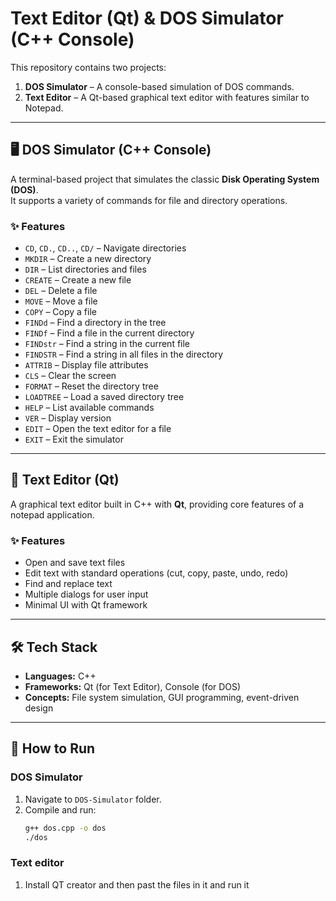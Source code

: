 # Text Editor (Qt) & DOS Simulator (C++ Console)

This repository contains two projects:  
1. **DOS Simulator** – A console-based simulation of DOS commands.  
2. **Text Editor** – A Qt-based graphical text editor with features similar to Notepad.  

---

## 🖥️ DOS Simulator (C++ Console)

A terminal-based project that simulates the classic **Disk Operating System (DOS)**.  
It supports a variety of commands for file and directory operations.

### ✨ Features
- `CD`, `CD.`, `CD..`, `CD/` – Navigate directories  
- `MKDIR` – Create a new directory  
- `DIR` – List directories and files  
- `CREATE` – Create a new file  
- `DEL` – Delete a file  
- `MOVE` – Move a file  
- `COPY` – Copy a file  
- `FINDd` – Find a directory in the tree  
- `FINDf` – Find a file in the current directory  
- `FINDstr` – Find a string in the current file  
- `FINDSTR` – Find a string in all files in the directory  
- `ATTRIB` – Display file attributes  
- `CLS` – Clear the screen  
- `FORMAT` – Reset the directory tree  
- `LOADTREE` – Load a saved directory tree  
- `HELP` – List available commands  
- `VER` – Display version  
- `EDIT` – Open the text editor for a file  
- `EXIT` – Exit the simulator  

---

## 📝 Text Editor (Qt)

A graphical text editor built in C++ with **Qt**, providing core features of a notepad application.

### ✨ Features
- Open and save text files  
- Edit text with standard operations (cut, copy, paste, undo, redo)  
- Find and replace text  
- Multiple dialogs for user input  
- Minimal UI with Qt framework  

---

## 🛠️ Tech Stack
- **Languages:** C++  
- **Frameworks:** Qt (for Text Editor), Console (for DOS)  
- **Concepts:** File system simulation, GUI programming, event-driven design  

---

## 🚀 How to Run

### DOS Simulator
1. Navigate to `DOS-Simulator` folder.  
2. Compile and run:
   ```bash
   g++ dos.cpp -o dos
   ./dos

### Text editor
1. Install QT creator and then past the files in it and run it
